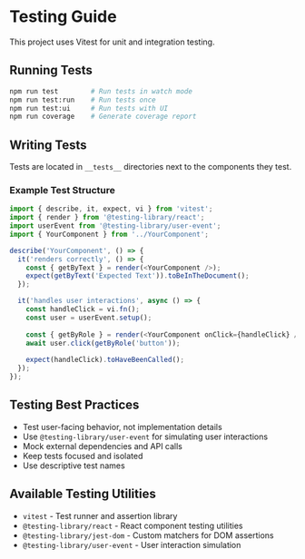 # Testing Guide

This project uses Vitest for unit and integration testing.

## Running Tests

```bash
npm run test        # Run tests in watch mode
npm run test:run    # Run tests once
npm run test:ui     # Run tests with UI
npm run coverage    # Generate coverage report
```

## Writing Tests

Tests are located in `__tests__` directories next to the components they test.

### Example Test Structure

```typescript
import { describe, it, expect, vi } from 'vitest';
import { render } from '@testing-library/react';
import userEvent from '@testing-library/user-event';
import { YourComponent } from '../YourComponent';

describe('YourComponent', () => {
  it('renders correctly', () => {
    const { getByText } = render(<YourComponent />);
    expect(getByText('Expected Text')).toBeInTheDocument();
  });

  it('handles user interactions', async () => {
    const handleClick = vi.fn();
    const user = userEvent.setup();
    
    const { getByRole } = render(<YourComponent onClick={handleClick} />);
    await user.click(getByRole('button'));
    
    expect(handleClick).toHaveBeenCalled();
  });
});
```

## Testing Best Practices

- Test user-facing behavior, not implementation details
- Use `@testing-library/user-event` for simulating user interactions
- Mock external dependencies and API calls
- Keep tests focused and isolated
- Use descriptive test names

## Available Testing Utilities

- `vitest` - Test runner and assertion library
- `@testing-library/react` - React component testing utilities
- `@testing-library/jest-dom` - Custom matchers for DOM assertions
- `@testing-library/user-event` - User interaction simulation
